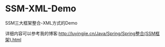 # SSM-XML-Demo

SSM三大框架整合-XML方式的Demo

详细内容可以参考我的博客:http://luyingjie.cn/Java/Spring/Spring整合(SSM框架).html
